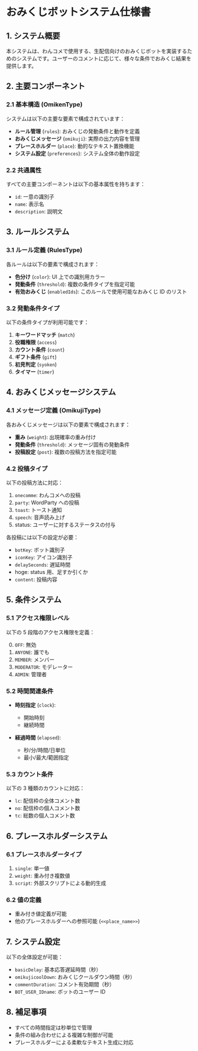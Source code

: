 # おみくじボットシステム仕様書

## 1. システム概要

本システムは、わんコメで使用する、生配信向けのおみくじボットを実装するためのシステムです。ユーザーのコメントに応じて、様々な条件でおみくじ結果を提供します。

## 2. 主要コンポーネント

### 2.1 基本構造 (OmikenType)

システムは以下の主要な要素で構成されています：

- **ルール管理** (`rules`): おみくじの発動条件と動作を定義
- **おみくじメッセージ** (`omikuji`): 実際の出力内容を管理
- **プレースホルダー** (`place`): 動的なテキスト置換機能
- **システム設定** (`preferences`): システム全体の動作設定

### 2.2 共通属性

すべての主要コンポーネントは以下の基本属性を持ちます：

- `id`: 一意の識別子
- `name`: 表示名
- `description`: 説明文

## 3. ルールシステム

### 3.1 ルール定義 (RulesType)

各ルールは以下の要素で構成されます：

- **色分け** (`color`): UI 上での識別用カラー
- **発動条件** (`threshold`): 複数の条件タイプを指定可能
- **有効おみくじ** (`enabledIds`): このルールで使用可能なおみくじ ID のリスト

### 3.2 発動条件タイプ

以下の条件タイプが利用可能です：

1. **キーワードマッチ** (`match`)
2. **役職権限** (`access`)
3. **カウント条件** (`count`)
4. **ギフト条件** (`gift`)
5. **初見判定** (`syoken`)
6. **タイマー** (`timer`)

## 4. おみくじメッセージシステム

### 4.1 メッセージ定義 (OmikujiType)

各おみくじメッセージは以下の要素で構成されます：

- **重み** (`weight`): 出現確率の重み付け
- **発動条件** (`threshold`): メッセージ固有の発動条件
- **投稿設定** (`post`): 複数の投稿方法を指定可能

### 4.2 投稿タイプ

以下の投稿方法に対応：

1. `onecomme`: わんコメへの投稿
2. `party`: WordParty への投稿
3. `toast`: トースト通知
4. `speech`: 音声読み上げ
5. status: ユーザーに対するステータスの付与

各投稿には以下の設定が必要：

- `botKey`: ボット識別子
- `iconKey`: アイコン識別子
- `delaySeconds`: 遅延時間
- hoge: status 用、足すか引くか
- `content`: 投稿内容

## 5. 条件システム

### 5.1 アクセス権限レベル

以下の 5 段階のアクセス権限を定義：

0. `OFF`: 無効
1. `ANYONE`: 誰でも
2. `MEMBER`: メンバー
3. `MODERATOR`: モデレーター
4. `ADMIN`: 管理者

### 5.2 時間関連条件

- **時刻指定** (`clock`):

  - 開始時刻
  - 継続時間

- **経過時間** (`elapsed`):
  - 秒/分/時間/日単位
  - 最小/最大/範囲指定

### 5.3 カウント条件

以下の 3 種類のカウントに対応：

- `lc`: 配信枠の全体コメント数
- `no`: 配信枠の個人コメント数
- `tc`: 総数の個人コメント数

## 6. プレースホルダーシステム

### 6.1 プレースホルダータイプ

1. `single`: 単一値
2. `weight`: 重み付き複数値
3. `script`: 外部スクリプトによる動的生成

### 6.2 値の定義

- 重み付き値定義が可能
- 他のプレースホルダーへの参照可能 (`<<place_name>>`)

## 7. システム設定

以下の全体設定が可能：

- `basicDelay`: 基本応答遅延時間（秒）
- `omikujicoolDown`: おみくじクールダウン時間（秒）
- `commentDuration`: コメント有効期間（秒）
- `BOT_USER_IDname`: ボットのユーザー ID

## 8. 補足事項

- すべての時間指定は秒単位で管理
- 条件の組み合わせによる複雑な制御が可能
- プレースホルダーによる柔軟なテキスト生成に対応
